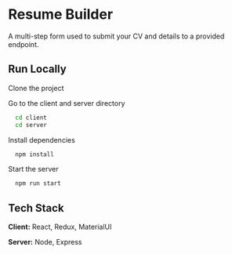 
# Resume Builder

A multi-step form used to submit your CV and details to a provided endpoint.


## Run Locally

Clone the project

Go to the client and server directory 

```bash
  cd client
  cd server
```

Install dependencies

```bash
  npm install
```

Start the server

```bash
  npm run start
```


## Tech Stack

**Client:** React, Redux, MaterialUI

**Server:** Node, Express

